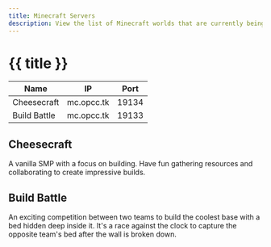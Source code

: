 ```yaml
---
title: Minecraft Servers
description: View the list of Minecraft worlds that are currently being hosted and their rules. Join from a whitelisted account on Minecraft Bedrock edition.
---
```


# {{ title }}
| Name         | IP         | Port  |
|--------------|------------|-------|
| Cheesecraft  | mc.opcc.tk | 19134 |
| Build Battle | mc.opcc.tk | 19133 |

## Cheesecraft

A vanilla SMP with a focus on building. Have fun gathering resources and collaborating to create impressive builds.

## Build Battle

An exciting competition between two teams to build the coolest base with a bed hidden deep inside it. It's a race against the clock to capture the opposite team's bed after the wall is broken down.
